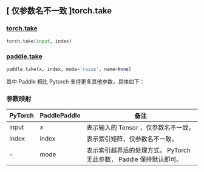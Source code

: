 ## [ 仅参数名不一致 ]torch.take
### [torch.take](https://pytorch.org/docs/stable/generated/torch.take.html?highlight=torch+take#torch.take)

```python
torch.take(input, index)
```

### [paddle.take](https://www.paddlepaddle.org.cn/documentation/docs/zh/api/paddle/take_cn.html#take)

```python
paddle.take(x, index, mode='raise', name=None)
```

其中 Paddle 相比 Pytorch 支持更多其他参数，具体如下：
### 参数映射
| PyTorch       | PaddlePaddle | 备注                                                   |
| ------------- | ------------ | ------------------------------------------------------ |
| input          | x         | 表示输入的 Tensor ，仅参数名不一致。                                     |
| index           | index            | 表示索引矩阵，仅参数名不一致。               |
| -           | mode            | 表示索引越界后的处理方式， PyTorch 无此参数， Paddle 保持默认即可。               |
